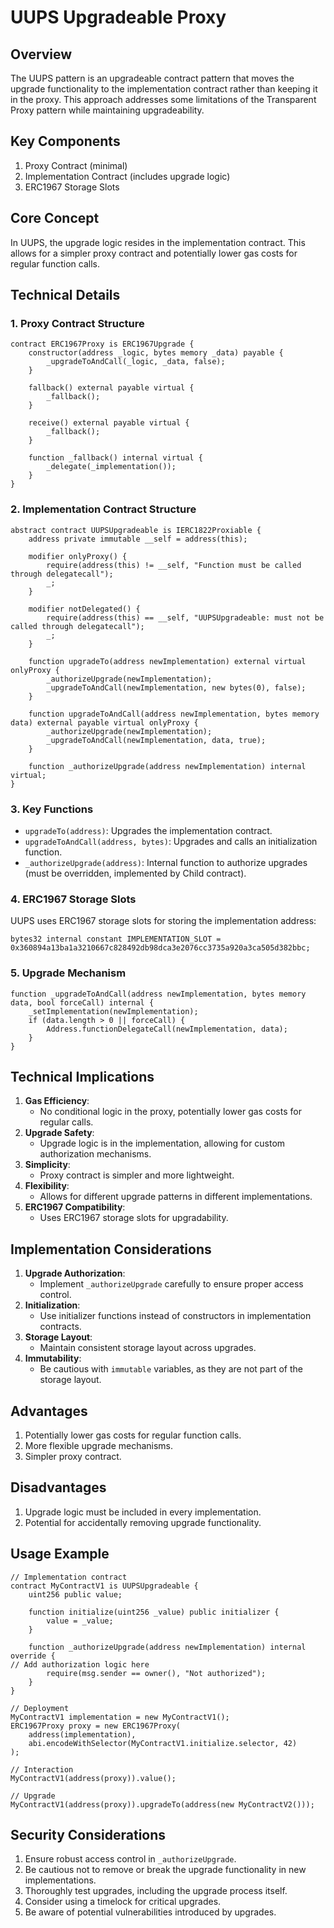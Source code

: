 # UUPS Upgradeable Proxy

## Overview

The UUPS pattern is an upgradeable contract pattern that moves the upgrade functionality to the implementation contract rather than keeping it in the proxy. This approach addresses some limitations of the Transparent Proxy pattern while maintaining upgradeability.

## Key Components

1. Proxy Contract (minimal)
2. Implementation Contract (includes upgrade logic)
3. ERC1967 Storage Slots

## Core Concept

In UUPS, the upgrade logic resides in the implementation contract. This allows for a simpler proxy contract and potentially lower gas costs for regular function calls.

## Technical Details

### 1. Proxy Contract Structure

```solidity
contract ERC1967Proxy is ERC1967Upgrade {
    constructor(address _logic, bytes memory _data) payable {
        _upgradeToAndCall(_logic, _data, false);
    }

    fallback() external payable virtual {
        _fallback();
    }

    receive() external payable virtual {
        _fallback();
    }

    function _fallback() internal virtual {
        _delegate(_implementation());
    }
}
```

### 2. Implementation Contract Structure

```solidity
abstract contract UUPSUpgradeable is IERC1822Proxiable {
    address private immutable __self = address(this);

    modifier onlyProxy() {
        require(address(this) != __self, "Function must be called through delegatecall");
        _;
    }

    modifier notDelegated() {
        require(address(this) == __self, "UUPSUpgradeable: must not be called through delegatecall");
        _;
    }

    function upgradeTo(address newImplementation) external virtual onlyProxy {
        _authorizeUpgrade(newImplementation);
        _upgradeToAndCall(newImplementation, new bytes(0), false);
    }

    function upgradeToAndCall(address newImplementation, bytes memory data) external payable virtual onlyProxy {
        _authorizeUpgrade(newImplementation);
        _upgradeToAndCall(newImplementation, data, true);
    }

    function _authorizeUpgrade(address newImplementation) internal virtual;
}

```

### 3. Key Functions

- `upgradeTo(address)`: Upgrades the implementation contract.
- `upgradeToAndCall(address, bytes)`: Upgrades and calls an initialization function.
- `_authorizeUpgrade(address)`: Internal function to authorize upgrades (must be overridden, implemented by Child contract).

### 4. ERC1967 Storage Slots

UUPS uses ERC1967 storage slots for storing the implementation address:

```solidity
bytes32 internal constant IMPLEMENTATION_SLOT = 0x360894a13ba1a3210667c828492db98dca3e2076cc3735a920a3ca505d382bbc;
```

### 5. Upgrade Mechanism

```solidity
function _upgradeToAndCall(address newImplementation, bytes memory data, bool forceCall) internal {
    _setImplementation(newImplementation);
    if (data.length > 0 || forceCall) {
        Address.functionDelegateCall(newImplementation, data);
    }
}
```

## Technical Implications

1. **Gas Efficiency**:
    - No conditional logic in the proxy, potentially lower gas costs for regular calls.
2. **Upgrade Safety**:
    - Upgrade logic is in the implementation, allowing for custom authorization mechanisms.
3. **Simplicity**:
    - Proxy contract is simpler and more lightweight.
4. **Flexibility**:
    - Allows for different upgrade patterns in different implementations.
5. **ERC1967 Compatibility**:
    - Uses ERC1967 storage slots for upgradability.

## Implementation Considerations

1. **Upgrade Authorization**:
    - Implement `_authorizeUpgrade` carefully to ensure proper access control.
2. **Initialization**:
    - Use initializer functions instead of constructors in implementation contracts.
3. **Storage Layout**:
    - Maintain consistent storage layout across upgrades.
4. **Immutability**:
    - Be cautious with `immutable` variables, as they are not part of the storage layout.

## Advantages

1. Potentially lower gas costs for regular function calls.
2. More flexible upgrade mechanisms.
3. Simpler proxy contract.

## Disadvantages

1. Upgrade logic must be included in every implementation.
2. Potential for accidentally removing upgrade functionality.

## Usage Example

```solidity
// Implementation contract
contract MyContractV1 is UUPSUpgradeable {
    uint256 public value;

    function initialize(uint256 _value) public initializer {
        value = _value;
    }

    function _authorizeUpgrade(address newImplementation) internal override {
// Add authorization logic here
        require(msg.sender == owner(), "Not authorized");
    }
}

// Deployment
MyContractV1 implementation = new MyContractV1();
ERC1967Proxy proxy = new ERC1967Proxy(
    address(implementation),
    abi.encodeWithSelector(MyContractV1.initialize.selector, 42)
);

// Interaction
MyContractV1(address(proxy)).value();

// Upgrade
MyContractV1(address(proxy)).upgradeTo(address(new MyContractV2()));
```

## Security Considerations

1. Ensure robust access control in `_authorizeUpgrade`.
2. Be cautious not to remove or break the upgrade functionality in new implementations.
3. Thoroughly test upgrades, including the upgrade process itself.
4. Consider using a timelock for critical upgrades.
5. Be aware of potential vulnerabilities introduced by upgrades.